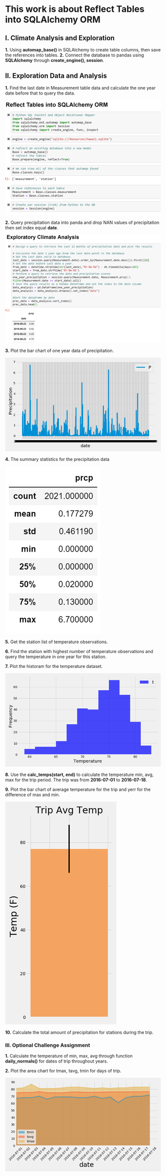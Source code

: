 # This work is about Reflect Tables into SQLAlchemy ORM #

## I. Climate Analysis and Exploration ##

**1.** Using **automap_base()** in SQLAlchemy to create table columns, then save the references into tables.
**2.** Connect the database to pandas using **SQLAlchemy** through **create_engine(), session**.

## II. Exploration Data and Analysis ##

**1.** Find the last date in Measurement table data and calculate the one year date before that to query the data.

![](Images/Reflect_table_SQLAlchemy.png)

**2.** Query precipitation data into panda and drop NAN values of precipitation then set index equal **date**.

![](Images/Exploratory_analysis.png)

**3.** Plot the bar chart of one year data of precipitation.

![](Images/precipitation.png)
 
**4.** The summary statistics for the precipitation data

![](Images/Describe.png)

**5.** Get the station list of temperature observations.

**6.** Find the station with highest number of temperature observations and query the temperature in one year for this station.

**7.** Plot the historam for the temperature dataset.

![](Images/tobs_ayear.png)

**8.** Use the **calc_temps(start, end)** to calculate the temperature min, avg, max for the trip period. The trip was from **2016-07-01** to **2016-07-18**.

**9.** Plot the bar chart of average temperature for the trip and yerr for the difference of max and min.

![](Images/Trip_avg_temp.png)

**10.** Calculate the total amount of precipitation for stations during the trip.

### III. Optional Challenge Assignment ###

**1.** Calculate the temperature of min, max, avg through function **daily_normals()** for dates of trip throughout years.

**2.** Plot the area chart for tmax, tavg, tmin for days of trip.

![](Images/Temp_trip_normals.png)






